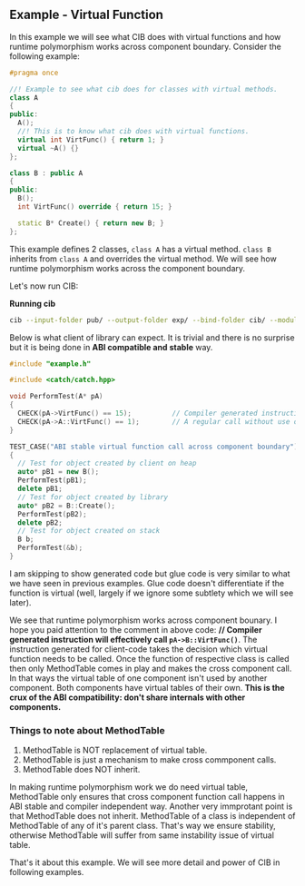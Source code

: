 ## Example - Virtual Function

In this example we will see what CIB does with virtual functions and how runtime polymorphism works across component boundary. Consider the following example:

```c++
#pragma once

//! Example to see what cib does for classes with virtual methods.
class A
{
public:
  A();
  //! This is to know what cib does with virtual functions.
  virtual int VirtFunc() { return 1; }
  virtual ~A() {}
};

class B : public A
{
public:
  B();
  int VirtFunc() override { return 15; }

  static B* Create() { return new B; }
};

```

This example defines 2 classes, `class A` has a virtual method. `class B` inherits from `class A` and overrides the virtual method. We will see how runtime polymorphism works across the component boundary.

Let's now run CIB:

**Running cib**

```sh
cib --input-folder pub/ --output-folder exp/ --bind-folder cib/ --module Example
```

Below is what client of library can expect. It is trivial and there is no surprise but it is being done in **ABI compatible and stable** way.

```c++
#include "example.h"

#include <catch/catch.hpp>

void PerformTest(A* pA)
{
  CHECK(pA->VirtFunc() == 15);          // Compiler generated instruction will effectively call `pA->B::VirtFunc()`
  CHECK(pA->A::VirtFunc() == 1);        // A regular call without use of virtual table.
}

TEST_CASE("ABI stable virtual function call across component boundary")
{
  // Test for object created by client on heap
  auto* pB1 = new B();
  PerformTest(pB1);
  delete pB1;
  // Test for object created by library
  auto* pB2 = B::Create();
  PerformTest(pB2);
  delete pB2;
  // Test for object created on stack
  B b;
  PerformTest(&b);
}

```

I am skipping to show generated code but glue code is very similar to what we have seen in previous examples. Glue code doesn't differentiate if the function is virtual (well, largely if we ignore some subtlety which we will see later).

We see that runtime polymorphism works across component bounary. I hope you paid attention to the comment in above code: **// Compiler generated instruction will effectively call `pA->B::VirtFunc()`**.
The instruction generated for client-code takes the decision which virtual function needs to be called. Once the function of respective class is called then only MethodTable comes in play and makes the cross component call. In that ways the virtual table of one component isn't used by another component. Both components have virtual tables of their own. **This is the crux of the ABI compatibility: don't share internals with other components.**

### Things to note about MethodTable
1. MethodTable is NOT replacement of virtual table.
2. MethodTable is just a mechanism to make cross commponent calls.
3. MethodTable does NOT inherit.

In making runtime polymorphism work we do need virtual table, MethodTable only ensures that cross component function call happens in ABI stable and compiler independent way. Another very immprotant point is that MethodTable does not inherit. MethodTable of a class is independent of MethodTable of any of it's parent class. That's way we ensure stability, otherwise MethodTable will suffer from same instability issue of virtual table.

That's it about this example. We will see more detail and power of CIB in following examples.

